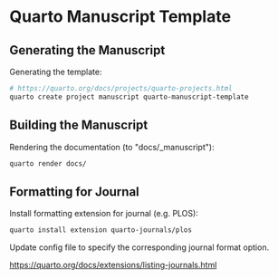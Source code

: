 # Quarto Manuscript Template



## Generating the Manuscript

Generating the template:

```sh
# https://quarto.org/docs/projects/quarto-projects.html
quarto create project manuscript quarto-manuscript-template
```



## Building the Manuscript

Rendering the documentation (to "docs/_manuscript"):

```sh
quarto render docs/
```

## Formatting for Journal

Install formatting extension for journal (e.g. PLOS):

```sh
quarto install extension quarto-journals/plos
```

Update config file to specify the corresponding journal format option.

https://quarto.org/docs/extensions/listing-journals.html
